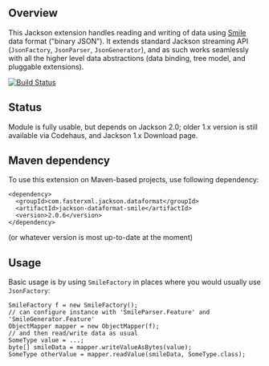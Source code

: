 ## Overview

This Jackson extension handles reading and writing of data using [Smile](http://wiki.fasterxml.com/SmileFormatSpec) data format ("binary JSON").
It extends standard Jackson streaming API (`JsonFactory`, `JsonParser`, `JsonGenerator`), and as such works seamlessly with all the higher level data abstractions (data binding, tree model, and pluggable extensions).

[![Build Status](https://fasterxml.ci.cloudbees.com/job/jackson-dataformat-smile-master/badge/icon)](https://fasterxml.ci.cloudbees.com/job/jackson-dataformat-smile-master/)

## Status

Module is fully usable, but depends on Jackson 2.0; older 1.x version is still available via Codehaus, and Jackson 1.x Download page.

## Maven dependency

To use this extension on Maven-based projects, use following dependency:

    <dependency>
      <groupId>com.fasterxml.jackson.dataformat</groupId>
      <artifactId>jackson-dataformat-smile</artifactId>
      <version>2.0.6</version>
    </dependency>

(or whatever version is most up-to-date at the moment)

## Usage

Basic usage is by using `SmileFactory` in places where you would usually use `JsonFactory`:

    SmileFactory f = new SmileFactory();
    // can configure instance with 'SmileParser.Feature' and 'SmileGenerator.Feature'
    ObjectMapper mapper = new ObjectMapper(f);
    // and then read/write data as usual
    SomeType value = ...;
    byte[] smileData = mapper.writeValueAsBytes(value);
    SomeType otherValue = mapper.readValue(smileData, SomeType.class);
